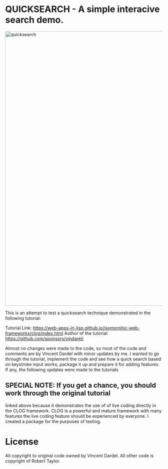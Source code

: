 # QUICKSEARCH - A simple interacive search demo.

<img width="800" height="875" alt="quicksearch" src="https://github.com/user-attachments/assets/50c1d4b4-6060-4363-b379-ddee1bc954d2" />

This is an attempt to test a quicksearch technique demonstrated in the following tutorial:

Tutorial Link: https://web-apps-in-lisp.github.io/isomorphic-web-frameworks/clog/index.html
Author of the tutorial: https://github.com/sponsors/vindarel/

Almost no changes were made to the code, so most of the code and comments are by Vincent Dardel
with minor updates by me. I wanted to go through the tutorial, implement the code and see how 
a quick search based on keystroke input works, package it up and prepare it for adding features.
If any, the following updates were made to the tutorials

## SPECIAL NOTE: If you get a chance, you should work through the original tutorial 
linked above because it demonstrates the use of of live coding directly in the CLOG 
framework. CLOG is a powerful and mature framework with many features the live coding 
feature should be experienced by everyone. I created a package for the purposes of
testing.

# License

All copyright to original code owned by Vincent Dardel.
All other code is copyright of Robert Taylor.
